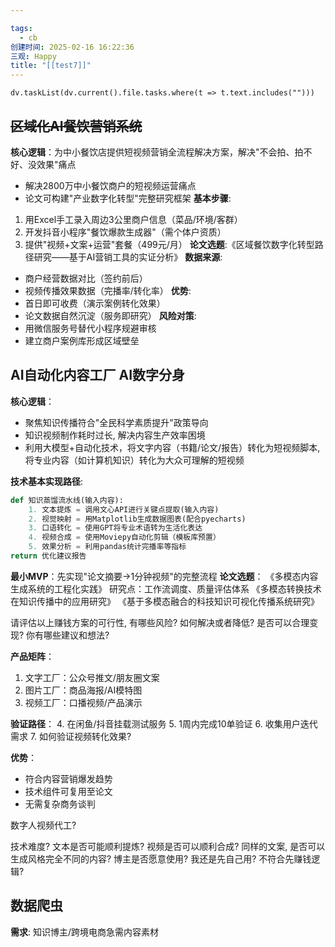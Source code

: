 ```yaml
---

tags:
  - cb
创建时间: 2025-02-16 16:22:36
三观: Happy
title: "[[test7]]"
---
```






```dataviewjs
dv.taskList(dv.current().file.tasks.where(t => t.text.includes("")))
```

## ~~**区域化AI餐饮营销系统**~~
**核心逻辑**：为中小餐饮店提供短视频营销全流程解决方案，解决"不会拍、拍不好、没效果"痛点
- 解决2800万中小餐饮商户的短视频运营痛点
- 论文可构建"产业数字化转型"完整研究框架
**基本步骤**: 
1. 用Excel手工录入周边3公里商户信息（菜品/环境/客群）
2. 开发抖音小程序"餐饮爆款生成器"（需个体户资质）
3. 提供"视频+文案+运营"套餐（499元/月）
**论文选题**:《区域餐饮数字化转型路径研究——基于AI营销工具的实证分析》
**数据来源**: 
- 商户经营数据对比（签约前后）
- 视频传播效果数据（完播率/转化率）
**优势**: 
- 首日即可收费（演示案例转化效果）
- 论文数据自然沉淀（服务即研究）
**风险对策**: 
- 用微信服务号替代小程序规避审核
- 建立商户案例库形成区域壁垒


## AI自动化内容工厂 AI数字分身
**核心逻辑**：
* 聚焦知识传播符合"全民科学素质提升"政策导向
* 知识视频制作耗时过长, 解决内容生产效率困境
* 利用大模型+自动化技术，将文字内容（书籍/论文/报告）转化为短视频脚本,将专业内容（如计算机知识）转化为大众可理解的短视频

**技术基本实现路径**: 
``` python
def 知识蒸馏流水线(输入内容):
    1. 文本提炼 = 调用文心API进行关键点提取(输入内容) 
    2. 视觉映射 = 用Matplotlib生成数据图表(配合pyecharts)
    3. 口语转化 = 使用GPT将专业术语转为生活化表达
    4. 视频合成 = 使用Moviepy自动化剪辑（模板库预置）
    5. 效果分析 = 利用pandas统计完播率等指标
return 优化建议报告
```


**最小MVP**：先实现"论文摘要→1分钟视频"的完整流程
**论文选题**： 《多模态内容生成系统的工程化实践》 研究点：工作流调度、质量评估体系
《多模态转换技术在知识传播中的应用研究》
《基于多模态融合的科技知识可视化传播系统研究》

请评估以上赚钱方案的可行性, 
有哪些风险? 如何解决或者降低? 是否可以合理变现?  你有哪些建议和想法? 



**产品矩阵**：
1. 文字工厂：公众号推文/朋友圈文案
2. 图片工厂：商品海报/AI模特图
3. 视频工厂：口播视频/产品演示

**验证路径**：
4. 在闲鱼/抖音挂载测试服务
5. 1周内完成10单验证
6. 收集用户迭代需求
7. 如何验证视频转化效果? 

**优势**：
- 符合内容营销爆发趋势
- 技术组件可复用至论文
- 无需复杂商务谈判

数字人视频代工? 

技术难度? 
文本是否可能顺利提炼? 
视频是否可以顺利合成? 
同样的文案, 是否可以生成风格完全不同的内容? 
博主是否愿意使用?  我还是先自己用? 不符合先赚钱逻辑? 



## 数据爬虫
**需求**: 知识博主/跨境电商急需内容素材
